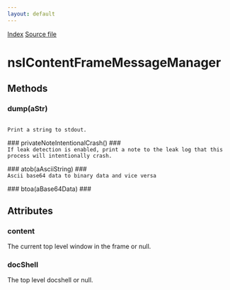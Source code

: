 ```yaml
---
layout: default
---
```

<div id='links'><a href="../index.html">Index</a>
<a href="http://dxr.mozilla.org/mozilla-central/source/dom/base/nsIMessageManager.idl">Source file</a>
</div>

# nsIContentFrameMessageManager #

## Methods ##

### dump(aStr) ###
<code>  
Print a string to stdout.  
  
</code>
### privateNoteIntentionalCrash() ###
<code>  
If leak detection is enabled, print a note to the leak log that this  
process will intentionally crash.  
  
</code>
### atob(aAsciiString) ###
<code>  
Ascii base64 data to binary data and vice versa  
  
</code>
### btoa(aBase64Data) ###

## Attributes ##

### content ###
  
The current top level window in the frame or null.  
  

### docShell ###
  
The top level docshell or null.  
  
